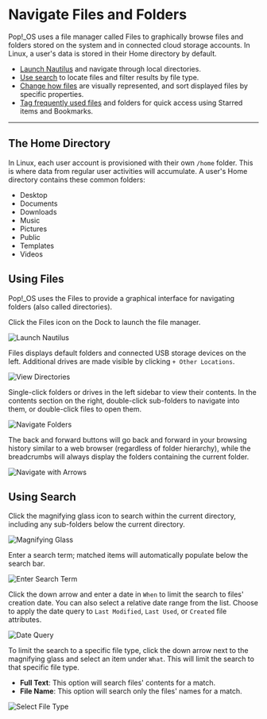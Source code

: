 <!--Sources:
Sunrise Master Training guide (Google Doc)
-->

# Navigate Files and Folders

Pop!\_OS uses a file manager called Files to graphically browse files and folders stored on the system and in connected cloud storage accounts. In Linux, a user's data is stored in their Home directory by default.

- [Launch Nautilus](/navigate-pop/navigate-files-folders.md#using-nautilus-to-find-your-files) and navigate through local directories.
- [Use search](/navigate-pop/navigate-files-folders.md#using-search) to locate files and filter results by file type.
- [Change how files](/navigate-pop/viewing-sorting-options.md) are visually represented, and sort displayed files by specific properties.
- [Tag frequently used files](/navigate-pop/bookmarks-starred-items.md) and folders for quick access using Starred items and Bookmarks.

---

## The Home Directory

In Linux, each user account is provisioned with their own `/home` folder. This is where data from regular user activities will accumulate. A user's Home directory contains these common folders:

- Desktop
- Documents
- Downloads
- Music
- Pictures
- Public
- Templates
- Videos

## Using Files

Pop!\_OS uses the Files to provide a graphical interface for navigating folders (also called directories).

Click the Files icon on the Dock to launch the file manager.

![Launch Nautilus](/images/navigate-files-folders/launch-nautilus.png)

Files displays default folders and connected USB storage devices on the left. Additional drives are made visible by clicking `+ Other Locations`.

![View Directories](/images/navigate-files-folders/view-directories.png)

Single-click folders or drives in the left sidebar to view their contents. In the contents section on the right, double-click sub-folders to navigate into them, or double-click files to open them.

![Navigate Folders](/images/navigate-files-folders/navigate-folders.png)

The back and forward buttons will go back and forward in your browsing history similar to a web browser (regardless of folder hierarchy), while the breadcrumbs will always display the folders containing the current folder.

![Navigate with Arrows](/images/navigate-files-folders/navigate-with-arrows.png)

## Using Search

Click the magnifying glass icon to search within the current directory, including any sub-folders below the current directory.

![Magnifying Glass](/images/navigate-files-folders/magnifying-glass.png)

Enter a search term; matched items will automatically populate below the search bar.

![Enter Search Term](/images/navigate-files-folders/enter-search-term.png)

Click the down arrow and enter a date in `When` to limit the search to files' creation date. You can also select a relative date range from the list. Choose to apply the date query to `Last Modified`, `Last Used`, or `Created` file attributes.

![Date Query](/images/navigate-files-folders/date-query.png)

To limit the search to a specific file type, click the down arrow next to the magnifying glass and select an item under `What`. This will limit the search to that specific file type.

- **Full Text**: This option will search files' contents for a match.
- **File Name**: This option will search only the files' names for a match.

![Select File Type](/images/navigate-files-folders/select-file-type.png)



